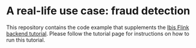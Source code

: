 # A real-life use case: fraud detection

This repository contains the code example that supplements the [Ibis Flink backend tutorial](https://ibis-project.org/tutorials/open-source-software/apache-flink/1_single_feature). Please follow the tutorial page for instructions on how to run this tutorial.